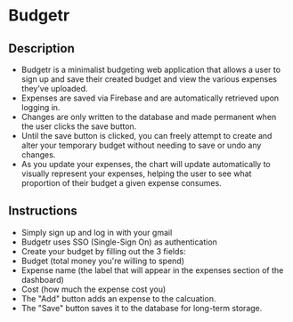# Budgetr
## Description
- Budgetr is a minimalist budgeting web application that allows a user to sign up and save their created budget and view the various expenses they've uploaded.
- Expenses are saved via Firebase and are automatically retrieved upon logging in.
- Changes are only written to the database and made permanent when the user clicks the save button.
- Until the save button is clicked, you can freely attempt to create and alter your temporary budget without needing to save or undo any changes.
- As you update your expenses, the chart will update automatically to visually represent your expenses, helping the user to see what proportion of their budget a given expense consumes.

## Instructions
- Simply sign up and log in with your gmail
- Budgetr uses SSO (Single-Sign On) as authentication
- Create your budget by filling out the 3 fields:
- Budget (total money you're willing to spend)
- Expense name (the label that will appear in the expenses section of the dashboard)
- Cost (how much the expense cost you)
- The "Add" button adds an expense to the calcuation.
- The "Save" button saves it to the database for long-term storage.
